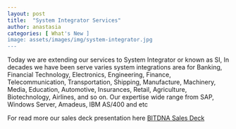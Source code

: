 ```yaml
---
layout: post
title:  "System Integrator Services"
author: anastasia
categories: [ What's New ]
image: assets/images/img/system-integrator.jpg
---
```

Today we are extending our services to System Integrator or known as SI, In decades we have been serve varies system integrations area for Banking, Financial Technology, Electronics, Engineering, Finance, Telecommunication, Transportation, Shipping, Manufacture, Machinery, Media, Education, Automotive, Insurances, Retail, Agriculture, Biotechnology, Airlines, and so on. Our expertise wide range from SAP, Windows Server, Amadeus, IBM AS/400 and etc

For read more our sales deck presentation here <a href="https://docs.google.com/presentation/d/e/2PACX-1vQDlcnK3iOW0MR5QQTC7vLkeo81XUZfG4tOSgX8rEZ18w1LH5_p_z6qs7csRe-1K-MMb67ga1nAPprL/pub?start=false&loop=false&delayms=60000 " target="_blank">BITDNA Sales Deck</a>
